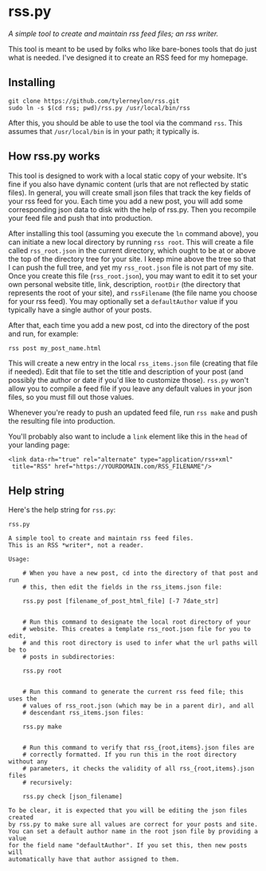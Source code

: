 # rss.py

*A simple tool to create and maintain rss feed files; an rss writer.*

This tool is meant to be used by folks who like bare-bones tools that do just
what is needed. I've designed it to create an RSS feed for my homepage.

## Installing

    git clone https://github.com/tylerneylon/rss.git
    sudo ln -s $(cd rss; pwd)/rss.py /usr/local/bin/rss

After this, you should be able to use the tool via the command `rss`.
This assumes that `/usr/local/bin` is in your path; it typically is.

## How rss.py works

This tool is designed to work with a local static copy of your website. It's
fine if you also have dynamic content (urls that are not reflected by static
files). In general, you will create small json files that track the key fields
of your rss feed for you. Each time you add a new post, you will add some
corresponding json data to disk with the help of rss.py. Then you recompile your
feed file and push that into production.

After installing this tool (assuming you execute the `ln` command above), you
can initiate a new local directory by running `rss root`. This will create a
file called `rss_root.json` in the current directory, which ought to be at or
above the top of the directory tree for your site. I keep mine above the tree
so that I can push the full tree, and yet my `rss_root.json` file is not part of
my site. Once you create this file (`rss_root.json`), you may want to edit it to
set your own personal website title, link, description, `rootDir` (the directory
that represents the root of your site), and `rssFilename` (the file name you
choose for your rss feed). You may optionally set a `defaultAuthor` value if you
typically have a single author of your posts.

After that, each time you add a new post, cd into the directory of the post and
run, for example:

    rss post my_post_name.html

This will create a new entry in
the local `rss_items.json` file (creating that file if needed).
Edit that file to set the title and
description of your post (and possibly the author or date if you'd like to
customize those). `rss.py` won't allow you to compile a feed file if you leave
any default values in your json files, so you must fill out those values.

Whenever you're ready to push an updated feed file, run `rss make` and push
the resulting file into production.

You'll probably also want to include a `link` element like this in the `head`
of your landing page:

    <link data-rh="true" rel="alternate" type="application/rss+xml"
     title="RSS" href="https://YOURDOMAIN.com/RSS_FILENAME"/>

## Help string

Here's the help string for `rss.py`:

    rss.py

    A simple tool to create and maintain rss feed files.
    This is an RSS *writer*, not a reader.

    Usage:

        # When you have a new post, cd into the directory of that post and run
        # this, then edit the fields in the rss_items.json file:

        rss.py post [filename_of_post_html_file] [-7 7date_str]


        # Run this command to designate the local root directory of your
        # website. This creates a template rss_root.json file for you to edit,
        # and this root directory is used to infer what the url paths will be to
        # posts in subdirectories:

        rss.py root


        # Run this command to generate the current rss feed file; this uses the
        # values of rss_root.json (which may be in a parent dir), and all
        # descendant rss_items.json files:

        rss.py make


        # Run this command to verify that rss_{root,items}.json files are
        # correctly formatted. If you run this in the root directory without any
        # parameters, it checks the validity of all rss_{root,items}.json files
        # recursively:

        rss.py check [json_filename]

    To be clear, it is expected that you will be editing the json files created
    by rss.py to make sure all values are correct for your posts and site.
    You can set a default author name in the root json file by providing a value
    for the field name "defaultAuthor". If you set this, then new posts will
    automatically have that author assigned to them.

